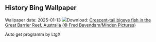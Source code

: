 ## History Bing Wallpaper
Wallpaper date: 2025-01-13
![](https://www.bing.com/th?id=OHR.CrescentTail_EN-GB8341655189_UHD.jpg&w=1000)Download: [Crescent-tail bigeye fish in the Great Barrier Reef, Australia (© Fred Bavendam/Minden Pictures)](https://www.bing.com/th?id=OHR.CrescentTail_EN-GB8341655189_UHD.jpg)

Auto get programm by LtgX
